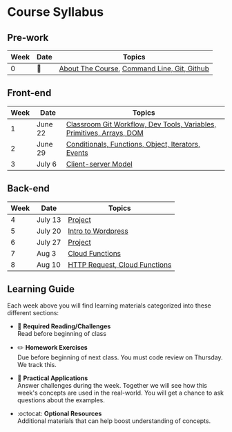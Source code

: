 # Course Syllabus

## Pre-work

| Week | Date | Topics |
| --- | --- | --- |
| 0 | :pushpin: | [About The Course](./week-zero/about.md), [Command Line, Git, Github](./week-zero) 


## Front-end

| Week | Date | Topics |
| --- | --- | --- |
| 1 | June 22 | [Classroom Git Workflow, Dev Tools, Variables, Primitives, Arrays, DOM](./week-one/javascript-dom/) |
| 2 | June 29 | [Conditionals, Functions, Object, Iterators, Events](./week-two/javascript-dom/) |
| 3 | July 6 | [Client-server Model](./week-three/) |

## Back-end

| Week | Date | Topics |
| --- | --- | --- |
| 4 | July 13 | [Project](./week-three/) |
| 5 | July 20 | [Intro to Wordpress](./week-three/) |
| 6 | July 27 | [Project](./week-three/) |
| 7 | Aug 3 | [Cloud Functions](./week-three/) |
| 8 | Aug 10 | [HTTP Request, Cloud Functions](./week-three/) |

## Learning Guide
Each week above you will find learning materials categorized into these different sections:

* :closed_book:  **Required Reading/Challenges** \
Read before beginning of class

* :pencil2:  **Homework Exercises** \
Due before beginning of next class. You must code review on Thursday. We track this.

* :dart:  **Practical Applications** \
Answer challenges during the week.
Together we will see how this week's concepts are used in the real-world. You will get a chance to ask questions about the examples.

* :octocat:  **Optional Resources** \
Additional materials that can help boost understanding of concepts.